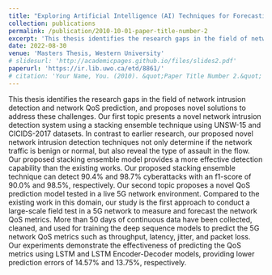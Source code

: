 ```yaml
---
title: "Exploring Artificial Intelligence (AI) Techniques for Forecasting Network Traffic: Network QoS and Security Perspectives"
collection: publications
permalink: /publication/2010-10-01-paper-title-number-2
excerpt: 'This thesis identifies the research gaps in the field of network intrusion detection and network QoS prediction, and proposes novel solutions to address these challenges.'
date: 2022-08-30
venue: 'Masters Thesis, Western University'
# slidesurl: 'http://academicpages.github.io/files/slides2.pdf'
paperurl: 'https://ir.lib.uwo.ca/etd/8861/'
# citation: 'Your Name, You. (2010). &quot;Paper Title Number 2.&quot; <i>Journal 1</i>. 1(2).'
---
```


This thesis identifies the research gaps in the field of network intrusion detection and network QoS prediction, and proposes novel solutions to address these challenges. Our first topic presents a novel network intrusion detection system using a stacking ensemble technique using UNSW-15 and CICIDS-2017 datasets. In contrast to earlier research, our proposed novel network intrusion detection techniques not only determine if the network traffic is benign or normal, but also reveal the type of assault in the flow. Our proposed stacking ensemble model provides a more effective detection capability than the existing works. Our proposed stacking ensemble technique can detect 90.4% and 98.7% cyberattacks with an f1-score of 90.0% and 98.5%, respectively. Our second topic proposes a novel QoS prediction model tested in a live 5G network environment. Compared to the existing work in this domain, our study is the first approach to conduct a large-scale field test in a 5G network to measure and forecast the network QoS metrics. More than 50 days of continuous data have been collected, cleaned, and used for training the deep sequence models to predict the 5G network QoS metrics such as throughput, latency, jitter, and packet loss. Our experiments demonstrate the effectiveness of predicting the QoS metrics using LSTM and LSTM Encoder-Decoder models, providing lower prediction errors of 14.57% and 13.75%, respectively.